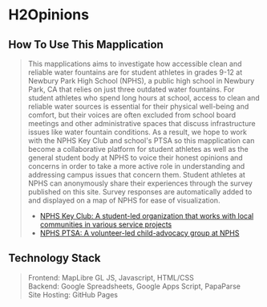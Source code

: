 # H2Opinions 

## How To Use This Mapplication
> This mapplications aims to investigate how accessible clean and reliable water fountains are for student athletes in grades 9-12 at Newbury Park High School (NPHS), a public high school in Newbury Park, CA that relies on just three outdated water fountains. For student athletes who spend long hours at school, access to clean and reliable water sources is essential for their physical well-being and comfort, but their voices are often excluded from school board meetings and other administrative spaces that discuss infrastructure issues like water fountain conditions. As a result, we hope to work with the NPHS Key Club and school's PTSA so this mapplication can become a collaborative platform for student athletes as well as the general student body at NPHS to voice their honest opinions and concerns in order to take a more active role in understanding and addressing campus issues that concern them. Student athletes at NPHS can anonymously share their experiences through the survey published on this site. Survey responses are automatically added to and displayed on a map of NPHS for ease of visualization.
>
> - [NPHS Key Club: A student-led organization that works with local communities in various service projects](https://sites.google.com/view/nphskeyclub/club)
> - [NPHS PTSA: A volunteer-led child-advocacy group at NPHS](https://www.newburyparkhsptsa.org/) 

## Technology Stack
> Frontend: MapLibre GL JS, Javascript, HTML/CSS<br>
Backend: Google Spreadsheets, Google Apps Script, PapaParse<br>
Site Hosting: GitHub Pages<br>
